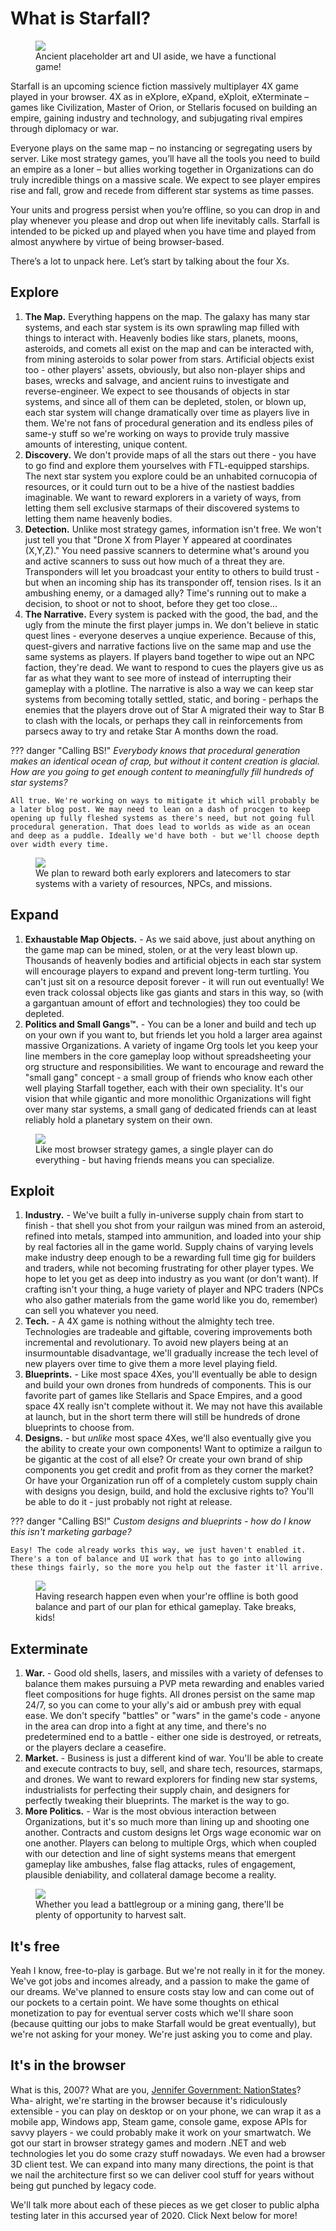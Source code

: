 # What is Starfall?

<p align="center">
  <figure>
    <img src="http://arkeindustries.com/philotechnica/img/6.png">
    <figcaption>Ancient placeholder art and UI aside, we have a functional game!</figcaption>
  </figure>
</p>

Starfall is an upcoming science fiction massively multiplayer 4X game played in your browser. 4X as in eXplore, eXpand, eXploit, eXterminate – games like Civilization, Master of Orion, or Stellaris focused on building an empire, gaining industry and technology, and subjugating rival empires through diplomacy or war. 

Everyone plays on the same map – no instancing or segregating users by server. Like most strategy games, you’ll have all the tools you need to build an empire as a loner – but allies working together in Organizations can do truly incredible things on a massive scale. We expect to see player empires rise and fall, grow and recede from different star systems as time passes. 

Your units and progress persist when you’re offline, so you can drop in and play whenever you please and drop out when life inevitably calls. Starfall is intended to be picked up and played when you have time and played from almost anywhere by virtue of being browser-based.

There’s a lot to unpack here. Let’s start by talking about the four Xs.

## Explore
1. **The Map.** Everything happens on the map. The galaxy has many star systems, and each star system is its own sprawling map filled with things to interact with. Heavenly bodies like stars, planets, moons, asteroids, and comets all exist on the map and can be interacted with, from mining asteroids to solar power from stars. Artificial objects exist too - other players' assets, obviously, but also non-player ships and bases, wrecks and salvage, and ancient ruins to investigate and reverse-engineer. We expect to see thousands of objects in star systems, and since all of them can be depleted, stolen, or blown up, each star system will change dramatically over time as players live in them. We're not fans of procedural generation and its endless piles of same-y stuff so we're working on ways to provide truly massive amounts of interesting, unique content.
2. **Discovery.** We don't provide maps of all the stars out there - you have to go find and explore them yourselves with FTL-equipped starships. The next star system you explore could be an unhabited cornucopia of resources, or it could turn out to be a hive of the nastiest baddies imaginable. We want to reward explorers in a variety of ways, from letting them sell exclusive starmaps of their discovered systems to letting them name heavenly bodies.
3. **Detection.** Unlike most strategy games, information isn't free. We won't just tell you that "Drone X from Player Y appeared at coordinates (X,Y,Z)." You need passive scanners to determine what's around you and active scanners to suss out how much of a threat they are. Transponders will let you broadcast your entity to others to build trust - but when an incoming ship has its transponder off, tension rises. Is it an ambushing enemy, or a damaged ally? Time's running out to make a decision, to shoot or not to shoot, before they get too close...
3. **The Narrative.** Every system is packed with the good, the bad, and the ugly from the minute the first player jumps in. We don't believe in static quest lines - everyone deserves a unqiue experience. Because of this, quest-givers and narrative factions live on the same map and use the same systems as players. If players band together to wipe out an NPC faction, they're dead. We want to respond to cues the players give us as far as what they want to see more of instead of interrupting their gameplay with a plotline. The narrative is also a way we can keep star systems from becoming totally settled, static, and boring - perhaps the enemies that the players drove out of Star A migrated their way to Star B to clash with the locals, or perhaps they call in reinforcements from parsecs away to try and retake Star A months down the road.

??? danger "Calling BS!"
    *Everybody knows that procedural generation makes an identical ocean of crap, but without it content creation is glacial. How are you going to get enough content to meaningfully fill hundreds of star systems?* 
    
    All true. We're working on ways to mitigate it which will probably be a later blog post. We may need to lean on a dash of procgen to keep opening up fully fleshed systems as there's need, but not going full procedural generation. That does lead to worlds as wide as an ocean and deep as a puddle. Ideally we'd have both - but we'll choose depth over width every time.

<p align="center">
  <figure>
    <img src="http://arkeindustries.com/philotechnica/img/3.png">
    <figcaption>We plan to reward both early explorers and latecomers to star systems with a variety of resources, NPCs, and missions.</figcaption>
  </figure>
</p>

## Expand
1. **Exhaustable Map Objects.** - As we said above, just about anything on the game map can be mined, stolen, or at the very least blown up. Thousands of heavenly bodies and artificial objects in each star system will encourage players to expand and prevent long-term turtling. You can't just sit on a resource deposit forever - it will run out eventually! We even track colossal objects like gas giants and stars in this way, so (with a gargantuan amount of effort and technologies) they too could be depleted.
2. **Politics and Small Gangs™.** - You can be a loner and build and tech up on your own if you want to, but friends let you hold a larger area against massive Organizations. A variety of ingame Org tools let you keep your line members in the core gameplay loop without spreadsheeting your org structure and responsibilities. We want to encourage and reward the "small gang" concept - a small group of friends who know each other well playing Starfall together, each with their own speciality. It's our vision that while gigantic and more monolithic Organizations will fight over many star systems, a small gang of dedicated friends can at least reliably hold a planetary system on their own.

<p align="center">
  <figure>
    <img src="http://arkeindustries.com/philotechnica/img/4.png">
    <figcaption>Like most browser strategy games, a single player can do everything - but having friends means you can specialize.</figcaption>
  </figure>
</p>

## Exploit
1. **Industry.** - We've built a fully in-universe supply chain from start to finish - that shell you shot from your railgun was mined from an asteroid, refined into metals, stamped into ammunition, and loaded into your ship by real factories all in the game world. Supply chains of varying levels make industry deep enough to be a rewarding full time gig for builders and traders, while not becoming frustrating for other player types. We hope to let you get as deep into industry as you want (or don't want). If crafting isn't your thing, a huge variety of player and NPC traders (NPCs who also gather materials from the game world like you do, remember) can sell you whatever you need.
2. **Tech.** - A 4X game is nothing without the almighty tech tree. Technologies are tradeable and giftable, covering improvements both incremental and revolutionary. To avoid new players being at an insurmountable disadvantage, we'll gradually increase the tech level of new players over time to give them a more level playing field.
3. **Blueprints.** - Like most space 4Xes, you'll eventually be able to design and build your own drones from hundreds of components. This is our favorite part of games like Stellaris and Space Empires, and a good space 4X really isn't complete without it. We may not have this available at launch, but in the short term there will still be hundreds of drone blueprints to choose from.
4. **Designs.** - but *unlike* most space 4Xes, we'll also eventually give you the ability to create your own components! Want to optimize a railgun to be gigantic at the cost of all else? Or create your own brand of ship components you get credit and profit from as they corner the market? Or have your Organization run off of a completely custom supply chain with designs you design, build, and hold the exclusive rights to? You'll be able to do it - just probably not right at release.

??? danger "Calling BS!"
    *Custom designs and blueprints - how do I know this isn't marketing garbage?* 
    
    Easy! The code already works this way, we just haven't enabled it. There's a ton of balance and UI work that has to go into allowing these things fairly, so the more you help out the faster it'll arrive.

<p align="center">
  <figure>
    <img src="http://arkeindustries.com/philotechnica/img/2.png">
    <figcaption>Having research happen even when your're offline is both good balance and part of our plan for ethical gameplay. Take breaks, kids!</figcaption>
  </figure>
</p>

## Exterminate
1. **War.** - Good old shells, lasers, and missiles with a variety of defenses to balance them makes pursuing a PVP meta rewarding and enables varied fleet compositions for huge fights. All drones persist on the same map 24/7, so you can come to your ally's aid or ambush prey with equal ease. We don't specify "battles" or "wars" in the game's code - anyone in the area can drop into a fight at any time, and there's no predetermined end to a battle - either one side is destroyed, or retreats, or the players declare a ceasefire.
2. **Market.** - Business is just a different kind of war. You'll be able to create and execute contracts to buy, sell, and share tech, resources, starmaps, and drones. We want to reward explorers for finding new star systems, industrialists for perfecting their supply chain, and designers for perfectly tweaking their blueprints. The market is the way to go.
3. **More Politics.** - War is the most obvious interaction between Organizations, but it's so much more than lining up and shooting one another. Contracts and custom designs let Orgs wage economic war on one another. Players can belong to multiple Orgs, which when coupled with our detection and line of sight systems means that emergent gameplay like ambushes, false flag attacks, rules of engagement, plausible deniability, and collateral damage become a reality.

<p align="center">
  <figure>
    <img src="http://arkeindustries.com/philotechnica/img/1.png">
    <figcaption>Whether you lead a battlegroup or a mining gang, there'll be plenty of opportunity to harvest salt.</figcaption>
  </figure>
</p>

## It's free
Yeah I know, free-to-play is garbage. But we're not really in it for the money. We've got jobs and incomes already, and a passion to make the game of our dreams. We've planned to ensure costs stay low and can come out of our pockets to a certain point. We have some thoughts on ethical monetization to pay for eventual server costs which we'll share soon (because quitting our jobs to make Starfall would be great eventually), but we're not asking for your money. We're just asking you to come and play.

## It's in the browser
What is this, 2007? What are you, [Jennifer Government: NationStates](https://en.wikipedia.org/wiki/NationStates)? Wha- alright, we're starting in the browser because it's ridiculously extensible - you can play on desktop or on your phone, we can wrap it as a mobile app, Windows app, Steam game, console game, expose APIs for savvy players - we could probably make it work on your smartwatch. We got our start in browser strategy games and modern .NET and web technologies let you do some crazy stuff nowadays. We even had a browser 3D client test. We can expand into many many directions, the point is that we nail the architecture first so we can deliver cool stuff for years without being gut punched by legacy code. 

We'll talk more about each of these pieces as we get closer to public alpha testing later in this accursed year of 2020. Click Next below for more!